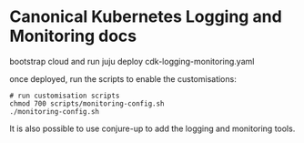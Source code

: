 # Canonical Kubernetes Logging and Monitoring docs

bootstrap cloud and run juju deploy cdk-logging-monitoring.yaml

once deployed, run the scripts to enable the customisations:

```
# run customisation scripts
chmod 700 scripts/monitoring-config.sh
./monitoring-config.sh
```

It is also possible to use conjure-up to add the logging and monitoring tools. 
